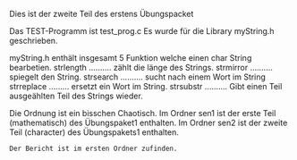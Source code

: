 Dies ist der zweite Teil des erstens Übungspacket

Das TEST-Programm ist test_prog.c
Es wurde für die Library myString.h geschrieben.

myString.h
enthält insgesamt 5 Funktion welche einen char String bearbetien.
	strlength .......... zählt die länge des Strings.
	strmirror .......... spiegelt den String.
	strsearch .......... sucht nach einem Wort im String
	strreplace ......... ersetzt ein Wort im String.
	strsubstr .......... Gibt einen Teil ausgeählten Teil des Strings wieder.


Die Ordnung ist ein bisschen Chaotisch.
    Im Ordner sen1 ist der erste Teil (mathematisch) des Übungspaket1 enthalten.
    Im Ordner sen2 ist der zweite Teil (character) des Übungspakets1 enthalten.

    Der Bericht ist im ersten Ordner zufinden.

